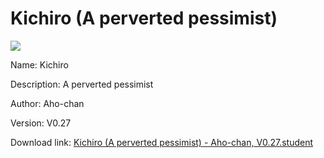 # Kichiro (A perverted pessimist)

<img src = "https://raw.githubusercontent.com/Arbiter1223/Koukou-Gurashi-Custom-Students/master/Students/Files/Kichiro%20(A%20perverted%20pessimist).png">

Name: Kichiro

Description: A perverted pessimist

Author: Aho-chan

Version: V0.27

Download link: <a href="https://raw.githubusercontent.com/Arbiter1223/Koukou-Gurashi-Custom-Students/master/Students/Files/Kichiro%20(A%20perverted%20pessimist)%20-%20Aho-chan%2C%20V0.27.student">Kichiro (A perverted pessimist) - Aho-chan, V0.27.student</a>
